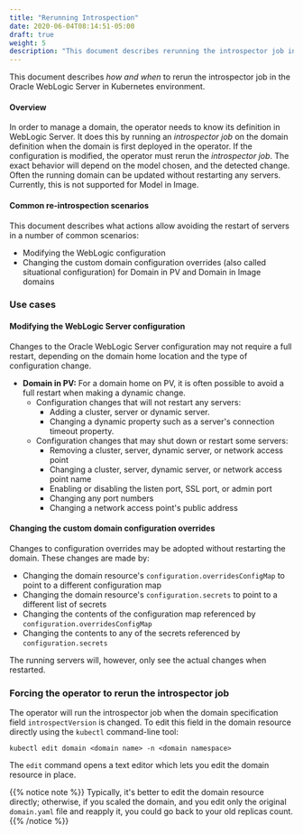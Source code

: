```yaml
---
title: "Rerunning Introspection"
date: 2020-06-04T08:14:51-05:00
draft: true
weight: 5
description: "This document describes rerunning the introspector job in the Oracle WebLogic Server in Kubernetes environment."
---
```



This document describes _how and when_ to rerun the introspector job in the Oracle WebLogic Server in Kubernetes environment.

#### Overview

In order to manage a domain, the operator needs to know its definition in WebLogic Server. It does this by running an _introspector job_
on the domain definition when the domain is first deployed in the operator. If the configuration is modified, the operator must rerun
the _introspector job_. The exact behavior will depend on the model chosen, and the detected change. Often the running
domain can be updated without restarting any servers. Currently, this is not supported for Model in Image.

#### Common re-introspection scenarios

This document describes what actions allow avoiding the restart of servers in a number of common scenarios:

* Modifying the WebLogic configuration
* Changing the custom domain configuration overrides (also called situational configuration) for Domain in PV and Domain in Image domains

### Use cases

#### Modifying the WebLogic Server configuration

Changes to the Oracle WebLogic Server configuration may not require a full restart, depending on the domain home location 
and the type of configuration change.

* **Domain in PV:**
For a domain home on PV, it is often possible to avoid a full restart when making a dynamic change.
    * Configuration changes that will not restart any servers:
      * Adding a cluster, server or dynamic server.
      * Changing a dynamic property such as a server's connection timeout property.
    * Configuration changes that may shut down or restart some servers:  
      * Removing a cluster, server, dynamic server, or network access point
      * Changing a cluster, server, dynamic server, or network access point name
      * Enabling or disabling the listen port, SSL port, or admin port
      * Changing any port numbers
      * Changing a network access point's public address

#### Changing the custom domain configuration overrides

Changes to configuration overrides may be adopted without restarting the domain. These changes are made by:
  * Changing the domain resource's `configuration.overridesConfigMap` to point to a different configuration map
  * Changing the domain resource's `configuration.secrets` to point to a different list of secrets
  * Changing the contents of the configuration map referenced by `configuration.overridesConfigMap`
  * Changing the contents to any of the secrets referenced by `configuration.secrets`
  
The running servers will, however, only see the actual changes when restarted.  
<!-- Note: this will change when the "Implement distribution strategy for config override changes" feature is merged. --> 

### Forcing the operator to rerun the introspector job

The operator will run the introspector job when the domain specification field `introspectVersion` is changed. To
edit this field in the domain resource directly using the `kubectl` command-line tool:

```
kubectl edit domain <domain name> -n <domain namespace>
```

The `edit` command opens a text editor which lets you edit the domain resource in place.

{{% notice note %}}
Typically, it's better to edit the domain resource directly; otherwise, if you scaled the domain, and you edit only the original `domain.yaml` file and reapply it, you could go back to your old replicas count.
{{% /notice %}}
